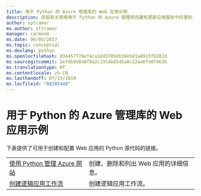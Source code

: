 ```yaml
---
title: 用于 Python 的 Azure 管理库的 Web 应用示例
description: 获取有关使用用于 Python 的 Azure 管理库创建和更新应用服务中托管的 Azure Web 应用的示例代码
author: sptramer
ms.author: sttramer
manager: carmonm
ms.date: 06/05/2017
ms.topic: conceptual
ms.devlang: python
ms.openlocfilehash: 034457f70ef4ca1dd37850b3de581a8915f8282d
ms.sourcegitcommit: 2efdb9d8a8f8a2c1914bd545a8c22ae6fe0f463b
ms.translationtype: HT
ms.contentlocale: zh-CN
ms.lasthandoff: 07/15/2019
ms.locfileid: "68285448"
---
```

# <a name="azure-management-libraries-for-python-samples-for-web-apps"></a>用于 Python 的 Azure 管理库的 Web 应用示例

下表提供了可用于创建和配置 Web 应用的 Python 源代码的链接。 

|||
|---|---|
| [使用 Python 管理 Azure 网站][1] | 创建、删除和列出 Web 应用的详细信息。 |
| [创建逻辑应用工作流][2] | 创建逻辑应用工作流。 |

[1]: https://azure.microsoft.com/resources/samples/app-service-web-python-manage
[2]: python-sdk-azure-samples-logic-app-workflow.md


